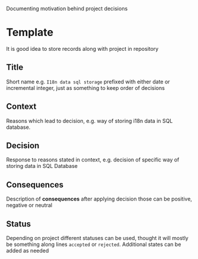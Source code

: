 Documenting motivation behind project decisions
# Template
It is good idea to store records along with project in repository 
## Title
Short name e.g. `I18n data sql storage` prefixed with either date or incremental integer, just as something to keep order of decisions
## Context
Reasons which lead to decision, e.g. way of storing i18n data in SQL database.
## Decision
Response to reasons stated in context, e.g. decision of specific way of storing data in SQL Database
## Consequences
Description of **consequences** after applying decision those can be positive, negative or neutral
## Status
Depending on project different statuses can be used, thought it will mostly be something along lines `accepted` or `rejected`. Additional states can be added as needed
